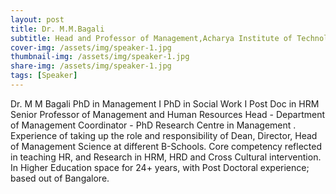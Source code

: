 ```yaml
---
layout: post
title: Dr. M.M.Bagali
subtitle: Head and Professor of Management,Acharya Institute of Technology, Bangalore
cover-img: /assets/img/speaker-1.jpg
thumbnail-img: /assets/img/speaker-1.jpg
share-img: /assets/img/speaker-1.jpg
tags: [Speaker]
---
```


Dr. M M Bagali
PhD in Management I PhD in Social Work I Post Doc in HRM Senior Professor of Management and Human Resources Head - Department of Management Coordinator - PhD Research Centre in Management .
Experience of taking up the role and responsibility of Dean, Director, Head of Management Science at different B-Schools. Core competency reflected in teaching HR, and Research in HRM, HRD and Cross Cultural intervention. In Higher Education space for 24+ years, with Post Doctoral experience; based out of Bangalore.
